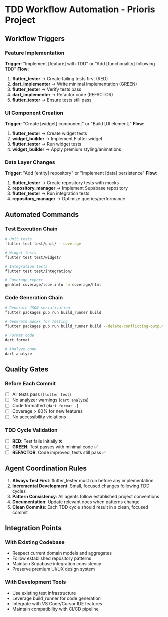 # TDD Workflow Automation - Prioris Project

## Workflow Triggers

### Feature Implementation
**Trigger**: "Implement [feature] with TDD" or "Add [functionality] following TDD"
**Flow**:
1. **flutter_tester** → Create failing tests first (RED)
2. **dart_implementer** → Write minimal implementation (GREEN)  
3. **flutter_tester** → Verify tests pass
4. **dart_implementer** → Refactor code (REFACTOR)
5. **flutter_tester** → Ensure tests still pass

### UI Component Creation
**Trigger**: "Create [widget] component" or "Build [UI element]"
**Flow**:
1. **flutter_tester** → Create widget tests
2. **widget_builder** → Implement Flutter widget
3. **flutter_tester** → Run widget tests
4. **widget_builder** → Apply premium styling/animations

### Data Layer Changes  
**Trigger**: "Add [entity] repository" or "Implement [data] persistence"
**Flow**:
1. **flutter_tester** → Create repository tests with mocks
2. **repository_manager** → Implement Supabase repository
3. **flutter_tester** → Run integration tests
4. **repository_manager** → Optimize queries/performance

## Automated Commands

### Test Execution Chain
```bash
# Unit tests
flutter test test/unit/ --coverage

# Widget tests  
flutter test test/widget/

# Integration tests
flutter test test/integration/

# Coverage report
genhtml coverage/lcov.info -o coverage/html
```

### Code Generation Chain
```bash
# Generate JSON serialization
flutter packages pub run build_runner build

# Generate mocks for testing
flutter packages pub run build_runner build --delete-conflicting-outputs

# Format code
dart format .

# Analyze code
dart analyze
```

## Quality Gates

### Before Each Commit
- [ ] All tests pass (`flutter test`)
- [ ] No analyzer warnings (`dart analyze`)
- [ ] Code formatted (`dart format .`)
- [ ] Coverage > 80% for new features
- [ ] No accessibility violations

### TDD Cycle Validation
- [ ] **RED**: Test fails initially ❌
- [ ] **GREEN**: Test passes with minimal code ✅
- [ ] **REFACTOR**: Code improved, tests still pass ✅

## Agent Coordination Rules

1. **Always Test First**: flutter_tester must run before any implementation
2. **Incremental Development**: Small, focused changes following TDD cycles
3. **Pattern Consistency**: All agents follow established project conventions
4. **Documentation**: Update relevant docs when patterns change
5. **Clean Commits**: Each TDD cycle should result in a clean, focused commit

## Integration Points

### With Existing Codebase
- Respect current domain models and aggregates
- Follow established repository patterns
- Maintain Supabase integration consistency
- Preserve premium UI/UX design system

### With Development Tools
- Use existing test infrastructure
- Leverage build_runner for code generation
- Integrate with VS Code/Cursor IDE features
- Maintain compatibility with CI/CD pipeline